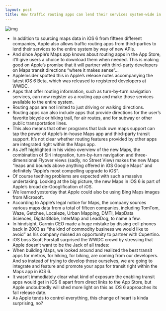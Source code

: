 ```yaml
---
layout: post
title: How traffic routing apps can lend their services system-wide in iOS 6
---
```

![img](http://media.idownloadblog.com/wp-content/uploads/2012/06/WWDC-2012-keynote-Scott-Forstall-turn-by-turn.jpg)
* In addition to sourcing maps data in iOS 6 from fifteen different companies, Apple also allows traffic routing apps from third-parties to lend their services to the entire system by way of new APIs.
* And since Apple’s Maps app knows about routing apps in the App Store, it’ll give users a choice to download them when needed. This is making good on Apple’s promise that it will partner with third-party developers on Maps transit directions “where it makes sense”…
* AppleInsider spotted this in Apple’s release notes accompanying the latest iOS 6 Beta, which was released to registered developers at WWDC.
* Apps that offer routing information, such as turn-by-turn navigation services, can now register as a routing app and make those services available to the entire system. 
* Routing apps are not limited to just driving or walking directions.
* Routing apps can also include apps that provide directions for the user’s favorite bicycle or hiking trail, for air routes, and for subway or other public transportation lines.
* This also means that other programs that lack own maps support can tap the power of Apple’s in-house Maps app and third-party transit support. It’s not clear whether routing features provided by other apps are integrated right within the Maps app.
* As Jeff highlighted in his video overview of the new Maps, the combination of Siri integration, turn-by-turn navigation and three-dimensional Flyover views (sadly, no Street View) makes the new Maps “leaps and bounds above anything offered in iOS Google Maps” and definitely “Apple’s most compelling upgrade to iOS”.
* Of course teething problems are expected with such a massive undertaking. Looking at the big picture, the new Maps in iOS 6 is part of Apple’s broad de-Googlification of iOS.
* We learned yesterday that Apple could also be using Bing Maps images from Microsoft.
* According to Apple’s legal notice for Maps, the company sources various maps data from a total of fifteen companies, including TomTom, Waze, Getchee, Localeze, Urban Mapping, DMTI, MapData Sciences, DigitalGlobe, InterMap and LeadDog, to name a few.
* In hindsight, Garmin CEO made a huge mistake by dissing cell phones back in 2003 as “the kind of commodity business we would like to avoid” as his company missed an opportunity to partner with Cupertino.
* iOS boss Scott Forstall surprised the WWDC crowd by stressing that Apple doesn’t want to be the Jack of all trades:
* When building Maps, we looked around and realized the best transit apps for metros, for hiking, for biking, are coming from our developers. And so instead of trying to develop those ourselves, we are going to integrate and feature and promote your apps for transit right within the Maps app in iOS 6.
* It wasn’t immediately clear what kind of exposure the enabling transit apps would get in iOS 6 apart from direct links to the App Store, but Apple undoubtedly will shed more light on this as iOS 6 approaches its fall release date.
* As Apple tends to control everything, this change of heart is kinda surprising, no?

